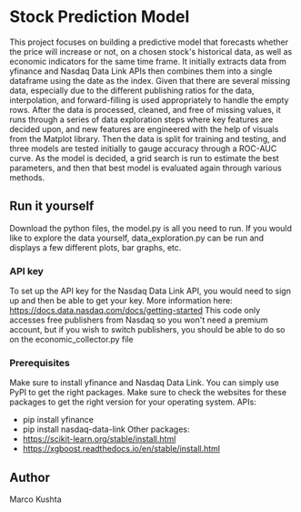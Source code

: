 # Stock Prediction Model

This project focuses on building a predictive model that forecasts whether the price will increase or not, on a chosen stock's historical data, as well as economic indicators for the same time frame.
It initially extracts data from yfinance and Nasdaq Data Link APIs then combines them into a single dataframe using the date as the index.
Given that there are several missing data, especially due to the different publishing ratios for the data, interpolation, and forward-filling
is used appropriately to handle the empty rows.
After the data is processed, cleaned, and free of missing values, it runs through a series of data exploration steps where key features 
are decided upon, and new features are engineered with the help of visuals from the Matplot library.
Then the data is split for training and testing, and three models are tested initially to gauge accuracy through a ROC-AUC curve. 
As the model is decided, a grid search is run to estimate the best parameters, and then that best model is evaluated again through various methods.

## Run it yourself

Download the python files, the model.py is all you need to run. If you would like to explore the data yourself, data_exploration.py can be run and displays a few different plots, bar graphs, etc. 

### API key
To set up the API key for the Nasdaq Data Link API, you would need to sign up and then be able to get your key. More information here: https://docs.data.nasdaq.com/docs/getting-started
This code only accesses free publishers from Nasdaq so you won't need a premium account, but if you wish to switch publishers, you should be able to do so on the economic_collector.py file

### Prerequisites
Make sure to install yfinance and Nasdaq Data Link. You can simply use PyPI to get the right packages.
Make sure to check the websites for these packages to get the right version for your operating system.
APIs: 
 - pip install yfinance
 - pip install nasdaq-data-link
Other packages:
 - https://scikit-learn.org/stable/install.html
 - https://xgboost.readthedocs.io/en/stable/install.html


## Author

Marco Kushta 
